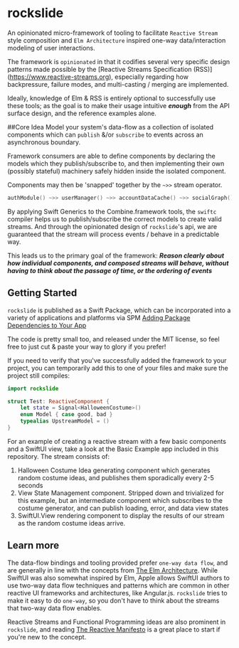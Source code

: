# rockslide

An opinionated micro-framework of tooling to facilitate `Reactive Stream` style composition and `Elm Architecture` inspired one-way data/interaction modeling of user interactions.

The framework is `opinionated` in that it codifies several very specific design patterns made possible by the [Reactive Streams Specification (RSS)] (https://www.reactive-streams.org), especially regarding how backpressure, failure modes, and multi-casting / merging are implemented.

Ideally, knowledge of Elm & RSS is entirely optional to successfully use these tools; as the goal is to make their usage intuitive ***enough*** from the API surface design, and the reference examples alone.

##Core Idea
Model your system's data-flow as a collection of isolated components which can `publish` &/or `subscribe` to events across an asynchronous boundary.

Framework consumers are able to define components by declaring the models which they publish/subscribe to, and then implementing their own (possibly stateful) machinery safely hidden inside the isolated component.

Components may then be 'snapped' together by the `~>>` stream operator. 

```swift
authModule() ~>> userManager() ~>> accountDataCache() ~>> socialGraph() ~>> ArticleViewer.self
```

By applying Swift Generics to the Combine.framework tools, the `swiftc` compiler helps us to publish/subscribe the correct models to create valid streams.
And through the opinionated design of `rockslide`'s api, we are guaranteed that the stream will process events / behave in a predictable way.

This leads us to the primary goal of the framework: 
***Reason clearly about how individual components, and composed streams will behave, without having to think about the passage of time, or the ordering of events***

## Getting Started

`rockslide` is published as a Swift Package, which can be incorporated into a variety of applications and platforms via SPM [Adding Package Dependencies to Your App](https://developer.apple.com/documentation/swift_packages/adding_package_dependencies_to_your_app)

The code is pretty small too, and released under the MIT license, so feel free to just cut & paste your way to glory if you prefer!

If you need to verify that you've successfully added the framework to your project, you can temporarily add this to one of your files and make sure the project still compiles:

```swift
import rockslide

struct Test: ReactiveComponent {
    let state = Signal<HalloweenCostume>()
    enum Model { case good, bad }
    typealias UpstreamModel = ()
}
```

For an example of creating a reactive stream with a few basic components and a SwiftUI view, take a look at the Basic Example app included in this repository.
The stream consists of:

1. Halloween Costume Idea generating component which generates random costume ideas, and publishes them sporadically every 2-5 seconds
2. View State Management component. Stripped down and trivialized for this example, but an intermediate component which subscribes to the costume generator, and can publish loading, error, and data view states
3. SwiftUI.View rendering component to display the results of our stream as the random costume ideas arrive.

## Learn more

The data-flow bindings and tooling provided prefer `one-way data flow`, and are generally in line with the concepts from [The Elm Architecture](https://guide.elm-lang.org/architecture/).
While SwiftUI was also somewhat inspired by Elm, Apple allows SwiftUI authors to use two-way data flow techniques and patterns which are common in other reactive UI frameworks and architectures, like Angular.js.
`rockslide` tries to make it easy to do `one-way`, so you don't have to think about the streams that two-way data flow enables.

Reactive Streams and Functional Programming ideas are also prominent in `rockslide`, and reading [The Reactive Manifesto](https://www.reactivemanifesto.org) is a great place to start if you're new to the concept.
